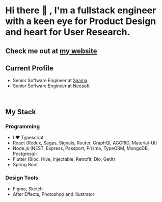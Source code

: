 # Hi there 👋 , I'm a fullstack engineer with a keen eye for **Product Design** and heart for **User Research**. 

## Check me out at [my website](https://saurabswaarm.github.io)

## Current Profile
- Senior Software Engineer at [Saama](https://saama.com)
- Senior Software Engineer at [Neosoft](https://www.neosofttech.com/)

<br>

## My Stack

### Programming
- I ❤️ Typescript
- React (Redux, Sagas, Signals, Router, GraphQl, AGGRID, Material-UI)
- Node.js (NEST, Express, Passport, Prisma, TypeORM, MongoDB, Postgresql)
- Flutter (Bloc, Hive, Injectable, Retrofit, Dio, GetIt)
- Spring Boot

### Design Tools
- Figma, Sketch
- After Effects, Photoshop and Illustrator

